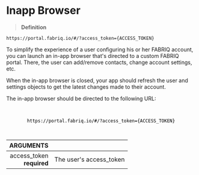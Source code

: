 # Inapp Browser

> **Definition**

```text
https://portal.fabriq.io/#/?access_token={ACCESS_TOKEN}
```

To simplify the experience of a user configuring his or her FABRIQ account, you can launch
an in-app browser that's directed to a custom FABRIQ portal.  There, the user can add/remove
contacts, change account settings, etc.

When the in-app browser is closed, your app should refresh the user and settings objects to get the latest
changes made to their account.

The in-app browser should be directed to the following URL:

<code style="display:block;text-align:center;margin-top:20px;color:#000;padding:10px;">
https://portal.fabriq.io/#/?access_token={ACCESS_TOKEN}
</code>

<br/>

ARGUMENTS ||
---------:        | -----------
access_token <br>**required**  | The user's access_token
